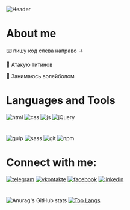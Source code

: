  ![Header](https://github.com/IsaAgverdiev/IsaAgverdiev/blob/main/assets/isa.png)
# About me
⌨️ пишу код слева направо &#8594;

🌌 Атакую титинов

🏐 Занимаюсь волейболом

# Languages and Tools
![html](https://img.shields.io/badge/-Html5-262626?style=for-the-badge&logo=HTML5)
![css](https://img.shields.io/badge/-css3-262626?style=for-the-badge&logo=css3)
![js](https://img.shields.io/badge/-javascript-262626?style=for-the-badge&logo=javascript)
![jQuery](https://img.shields.io/badge/-jQuery-262626?style=for-the-badge&logo=jQuery)

#
![gulp](https://img.shields.io/badge/-gulp-262626?style=for-the-badge&logo=gulp)
![sass](https://img.shields.io/badge/-sass/scss-262626?style=for-the-badge&logo=sass)
![git](https://img.shields.io/badge/-GIT-262626?style=for-the-badge&logo=git)
![npm](https://img.shields.io/badge/-npm-262626?style=for-the-badge&logo=npm)



# Connect with me:
[![telegram](https://img.shields.io/badge/-telegram-7F44D6?style=for-the-badge&logo=)](https://t.me/isamo_a)
[![vkontakte](https://img.shields.io/badge/-vkontakte-FFAB00?style=for-the-badge&logo=)](https://vk.com/aisamveroirgoibrob)
[![facebook](https://img.shields.io/badge/-facebook-35D4A0?style=for-the-badge&logo=)](https://www.facebook.com/isa.agverdiev)
[![linkedin](https://img.shields.io/badge/-linkedin-0E76A8?style=for-the-badge&logo=)](https://www.linkedin.com/in/isa-agverdiev-038862212/)

# 
#
![Anurag's GitHub stats](https://github-readme-stats.vercel.app/api?username=IsaAgverdiev&show_icons=true&theme=dracula)
[![Top Langs](https://github-readme-stats.vercel.app/api/top-langs/?username=IsaAgverdiev&layout=compact&theme=dracula)](https://github.com/anuraghazra/github-readme-stats)

